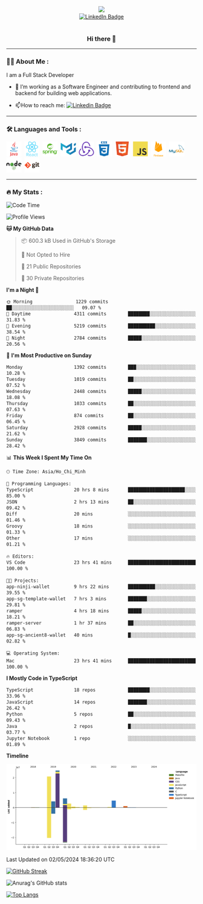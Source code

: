 <div id="header" align="center">
  <img src="https://media.giphy.com/media/bGgsc5mWoryfgKBx1u/giphy.gif" width="100"/>
  <div id="badges">
    <a href="https://www.linkedin.com/in/bao-le-5280601ab/">
      <img src="https://img.shields.io/badge/LinkedIn-blue?style=for-the-badge&logo=linkedin&logoColor=white" alt="LinkedIn Badge"/>
    </a>
  </div>
  <img src="https://komarev.com/ghpvc/?username=nighD&style=flat-square&color=blue" alt=""/>
  <h3>
    Hi there 👋
  </h3>
</div>

---

### :woman_technologist: About Me :
I am a Full Stack Developer

- :telescope: I’m working as a Software Engineer and contributing to frontend and backend for building web applications.

- :mailbox:How to reach me: [![Linkedin Badge](https://img.shields.io/badge/-kakbar-blue?style=flat&logo=Linkedin&logoColor=white)](https://www.linkedin.com/in/bao-le-5280601ab/)

---

### :hammer_and_wrench: Languages and Tools :
<div>
  <img src="https://github.com/devicons/devicon/blob/master/icons/java/java-original-wordmark.svg" title="Java" alt="Java" width="40" height="40"/>&nbsp;
  <img src="https://github.com/devicons/devicon/blob/master/icons/react/react-original-wordmark.svg" title="React" alt="React" width="40" height="40"/>&nbsp;
  <img src="https://github.com/devicons/devicon/blob/master/icons/spring/spring-original-wordmark.svg" title="Spring" alt="Spring" width="40" height="40"/>&nbsp;
  <img src="https://github.com/devicons/devicon/blob/master/icons/materialui/materialui-original.svg" title="Material UI" alt="Material UI" width="40" height="40"/>&nbsp;
  <img src="https://github.com/devicons/devicon/blob/master/icons/redux/redux-original.svg" title="Redux" alt="Redux " width="40" height="40"/>&nbsp;
  <img src="https://github.com/devicons/devicon/blob/master/icons/css3/css3-plain-wordmark.svg"  title="CSS3" alt="CSS" width="40" height="40"/>&nbsp;
  <img src="https://github.com/devicons/devicon/blob/master/icons/html5/html5-original.svg" title="HTML5" alt="HTML" width="40" height="40"/>&nbsp;
  <img src="https://github.com/devicons/devicon/blob/master/icons/javascript/javascript-original.svg" title="JavaScript" alt="JavaScript" width="40" height="40"/>&nbsp;
  <img src="https://github.com/devicons/devicon/blob/master/icons/firebase/firebase-plain-wordmark.svg" title="Firebase" alt="Firebase" width="40" height="40"/>&nbsp;
  <img src="https://github.com/devicons/devicon/blob/master/icons/mysql/mysql-original-wordmark.svg" title="MySQL"  alt="MySQL" width="40" height="40"/>&nbsp;
  <img src="https://github.com/devicons/devicon/blob/master/icons/nodejs/nodejs-original-wordmark.svg" title="NodeJS" alt="NodeJS" width="40" height="40"/>&nbsp;
  <img src="https://github.com/devicons/devicon/blob/master/icons/git/git-original-wordmark.svg" title="Git" **alt="Git" width="40" height="40"/>
</div>

---

### :fire: My Stats :

<!--START_SECTION:waka-->
![Code Time](http://img.shields.io/badge/Code%20Time-2%2C815%20hrs%2021%20mins-blue)

![Profile Views](http://img.shields.io/badge/Profile%20Views-0-blue)

**🐱 My GitHub Data** 

> 📦 600.3 kB Used in GitHub's Storage 
 > 
> 🚫 Not Opted to Hire
 > 
> 📜 21 Public Repositories 
 > 
> 🔑 30 Private Repositories 
 > 
**I'm a Night 🦉** 

```text
🌞 Morning                1229 commits        ██░░░░░░░░░░░░░░░░░░░░░░░   09.07 % 
🌆 Daytime                4311 commits        ████████░░░░░░░░░░░░░░░░░   31.83 % 
🌃 Evening                5219 commits        ██████████░░░░░░░░░░░░░░░   38.54 % 
🌙 Night                  2784 commits        █████░░░░░░░░░░░░░░░░░░░░   20.56 % 
```
📅 **I'm Most Productive on Sunday** 

```text
Monday                   1392 commits        ███░░░░░░░░░░░░░░░░░░░░░░   10.28 % 
Tuesday                  1019 commits        ██░░░░░░░░░░░░░░░░░░░░░░░   07.52 % 
Wednesday                2448 commits        █████░░░░░░░░░░░░░░░░░░░░   18.08 % 
Thursday                 1033 commits        ██░░░░░░░░░░░░░░░░░░░░░░░   07.63 % 
Friday                   874 commits         ██░░░░░░░░░░░░░░░░░░░░░░░   06.45 % 
Saturday                 2928 commits        █████░░░░░░░░░░░░░░░░░░░░   21.62 % 
Sunday                   3849 commits        ███████░░░░░░░░░░░░░░░░░░   28.42 % 
```


📊 **This Week I Spent My Time On** 

```text
🕑︎ Time Zone: Asia/Ho_Chi_Minh

💬 Programming Languages: 
TypeScript               20 hrs 8 mins       █████████████████████░░░░   85.00 % 
JSON                     2 hrs 13 mins       ██░░░░░░░░░░░░░░░░░░░░░░░   09.42 % 
Diff                     20 mins             ░░░░░░░░░░░░░░░░░░░░░░░░░   01.46 % 
Groovy                   18 mins             ░░░░░░░░░░░░░░░░░░░░░░░░░   01.33 % 
Other                    17 mins             ░░░░░░░░░░░░░░░░░░░░░░░░░   01.21 % 

🔥 Editors: 
VS Code                  23 hrs 41 mins      █████████████████████████   100.00 % 

🐱‍💻 Projects: 
app-ninji-wallet         9 hrs 22 mins       ██████████░░░░░░░░░░░░░░░   39.55 % 
app-sg-template-wallet   7 hrs 3 mins        ███████░░░░░░░░░░░░░░░░░░   29.81 % 
ramper                   4 hrs 18 mins       █████░░░░░░░░░░░░░░░░░░░░   18.21 % 
ramper-server            1 hr 37 mins        ██░░░░░░░░░░░░░░░░░░░░░░░   06.83 % 
app-sg-ancient8-wallet   40 mins             █░░░░░░░░░░░░░░░░░░░░░░░░   02.82 % 

💻 Operating System: 
Mac                      23 hrs 41 mins      █████████████████████████   100.00 % 
```

**I Mostly Code in TypeScript** 

```text
TypeScript               18 repos            ████████░░░░░░░░░░░░░░░░░   33.96 % 
JavaScript               14 repos            ███████░░░░░░░░░░░░░░░░░░   26.42 % 
Python                   5 repos             ██░░░░░░░░░░░░░░░░░░░░░░░   09.43 % 
Java                     2 repos             █░░░░░░░░░░░░░░░░░░░░░░░░   03.77 % 
Jupyter Notebook         1 repo              ░░░░░░░░░░░░░░░░░░░░░░░░░   01.89 % 
```



**Timeline**

![Lines of Code chart](https://raw.githubusercontent.com/nighD/nighD/main/assets/bar_graph.png)


 Last Updated on 02/05/2024 18:36:20 UTC
<!--END_SECTION:waka-->

[![GitHub Streak](http://github-readme-streak-stats.herokuapp.com?user=nighD&theme=dark&border_radius=4.7&mode=weekly)](https://git.io/streak-stats)

![Anurag's GitHub stats](https://github-readme-stats.vercel.app/api?username=nighD&show_icons=true&theme=radical)

[![Top Langs](https://github-readme-stats.vercel.app/api/top-langs/?username=nighD&layout=compact&theme=vision-friendly-dark)](https://github.com/anuraghazra/github-readme-stats)

<!--
**nighD/nighD** is a ✨ _special_ ✨ repository because its `README.md` (this file) appears on your GitHub profile.


Here are some ideas to get you started:

- 🔭 I’m currently working on ...
- 🌱 I’m currently learning ...
- 👯 I’m looking to collaborate on ...
- 🤔 I’m looking for help with ...
- 💬 Ask me about ...
- 📫 How to reach me: ...
- 😄 Pronouns: ...
- ⚡ Fun fact: ...
-->

